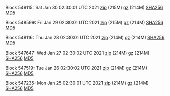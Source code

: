 Block 549115: Sat Jan 30 02:30:01 UTC 2021 [zip](https://files.01coin.io/mainnet/2021-01-30/bootstrap.dat.zip) (215M) [gz](https://files.01coin.io/mainnet/2021-01-30/bootstrap.dat.tar.gz) (214M) [SHA256](https://files.01coin.io/mainnet/2021-01-30/sha256.txt) [MD5](https://files.01coin.io/mainnet/2021-01-30/md5.txt)

Block 548599: Fri Jan 29 02:30:01 UTC 2021 [zip](https://files.01coin.io/mainnet/2021-01-29/bootstrap.dat.zip) (215M) [gz](https://files.01coin.io/mainnet/2021-01-29/bootstrap.dat.tar.gz) (214M) [SHA256](https://files.01coin.io/mainnet/2021-01-29/sha256.txt) [MD5](https://files.01coin.io/mainnet/2021-01-29/md5.txt)

Block 548116: Thu Jan 28 02:30:01 UTC 2021 [zip](https://files.01coin.io/mainnet/2021-01-28/bootstrap.dat.zip) (214M) [gz](https://files.01coin.io/mainnet/2021-01-28/bootstrap.dat.tar.gz) (214M) [SHA256](https://files.01coin.io/mainnet/2021-01-28/sha256.txt) [MD5](https://files.01coin.io/mainnet/2021-01-28/md5.txt)

Block 547647: Wed Jan 27 02:30:02 UTC 2021 [zip](https://files.01coin.io/mainnet/2021-01-27/bootstrap.dat.zip) (214M) [gz](https://files.01coin.io/mainnet/2021-01-27/bootstrap.dat.tar.gz) (214M) [SHA256](https://files.01coin.io/mainnet/2021-01-27/sha256.txt) [MD5](https://files.01coin.io/mainnet/2021-01-27/md5.txt)

Block 547519: Tue Jan 26 02:30:02 UTC 2021 [zip](https://files.01coin.io/mainnet/2021-01-26/bootstrap.dat.zip) (214M) [gz](https://files.01coin.io/mainnet/2021-01-26/bootstrap.dat.tar.gz) (214M) [SHA256](https://files.01coin.io/mainnet/2021-01-26/sha256.txt) [MD5](https://files.01coin.io/mainnet/2021-01-26/md5.txt)

Block 547235: Mon Jan 25 02:30:01 UTC 2021 [zip](https://files.01coin.io/mainnet/2021-01-25/bootstrap.dat.zip) (214M) [gz](https://files.01coin.io/mainnet/2021-01-25/bootstrap.dat.tar.gz) (214M) [SHA256](https://files.01coin.io/mainnet/2021-01-25/sha256.txt) [MD5](https://files.01coin.io/mainnet/2021-01-25/md5.txt)
